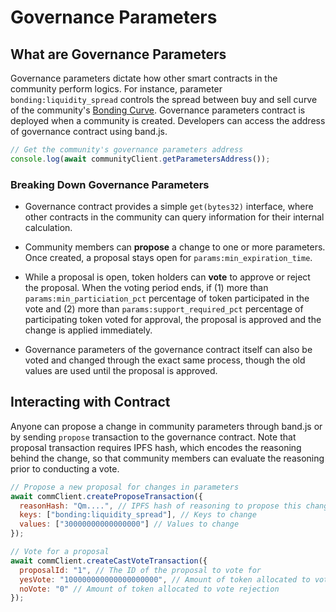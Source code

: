 # Governance Parameters

## What are Governance Parameters

Governance parameters dictate how other smart contracts in the community perform logics. For instance, parameter `bonding:liquidity_spread` controls the spread between buy and sell curve of the community's [Bonding Curve](/docs/bonding-curve.md). Governance parameters contract is deployed when a community is created. Developers can access the address of governance contract using band.js.

```javascript
// Get the community's governance parameters address
console.log(await communityClient.getParametersAddress());
```

### Breaking Down Governance Parameters

- Governance contract provides a simple `get(bytes32)` interface, where other contracts in the community can query information for their internal calculation.

- Community members can **propose** a change to one or more parameters. Once created, a proposal stays open for `params:min_expiration_time`.

- While a proposal is open, token holders can **vote** to approve or reject the proposal. When the voting period ends, if (1) more than `params:min_particiation_pct` percentage of token participated in the vote and (2) more than `params:support_required_pct` percentage of participating token voted for approval, the proposal is approved and the change is applied immediately.

- Governance parameters of the governance contract itself can also be voted and changed through the exact same process, though the old values are used until the proposal is approved.

## Interacting with Contract

Anyone can propose a change in community parameters through band.js or by sending `propose` transaction to the governance contract. Note that proposal transaction requires IPFS hash, which encodes the reasoning behind the change, so that community members can evaluate the reasoning prior to conducting a vote.

```javascript
// Propose a new proposal for changes in parameters
await commClient.createProposeTransaction({
  reasonHash: "Qm....", // IPFS hash of reasoning to propose this change
  keys: ["bonding:liquidity_spread"], // Keys to change
  values: ["30000000000000000"] // Values to change
});

// Vote for a proposal
await commClient.createCastVoteTransaction({
  proposalId: "1", // The ID of the proposal to vote for
  yesVote: "100000000000000000000", // Amount of token allocated to vote approval
  noVote: "0" // Amount of token allocated to vote rejection
});
```
